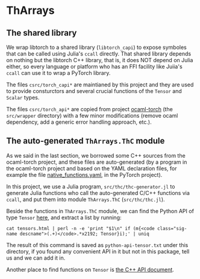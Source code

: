[//]: # ( -*- mode: markdown; mode: auto-fill -*- )

# ThArrays

## The shared library

We wrap libtorch to a shared library (`libtorch_capi`) to expose
symboles that can be called using Julia's `ccall` directly. That
shared library depends on nothing but the libtorch C++ library, that
is, it does NOT depend on Julia either, so every language or platform
who has an FFI facility like Juiia's `ccall` can use it to wrap a
PyTorch library.

The files `csrc/torch_capi*` are maintianed by this project and they
are used to provide consturctors and several crucial functions of the
`Tensor` and `Scalar` types.

The files `csrc/torch_api*` are copied from project
[ocaml-torch](https://github.com/LaurentMazare/ocaml-torch) (the
`src/wrapper` directory) with a few minor modifications (remove ocaml
dependency, add a generic error handling approach, etc.).

## The auto-generated `ThArrays.ThC` module

As we said in the last section, we borrowed some C++ sources from the
ocaml-torch project, and these files are auto-generated (by a program
in the ocaml-torch project and based on the YAML declaration files,
for example the file
[native_functions.yaml](https://github.com/pytorch/pytorch/blob/master/aten/src/ATen/native/native_functions.yaml),
in the PyTorch project).

In this project, we use a Julia program, `src/thc/thc-generator.jl` to
generate Julia functions who call the auto-generated C/C++ functions
via `ccall`, and put them into module `ThArrays.ThC`
(`src/thc/thc.jl`).

Beside the functions in `ThArrays.ThC` module, we can find the Python
API of type `Tensor`
[here](https://pytorch.org/docs/stable/tensors.html), and extract a
list by running:

```
cat tensors.html | perl -n -e 'print "$1\n" if (m{<code class="sig-name descname">(.+)</code>.*x2192; Tensor}i);' | uniq
```

The result of this command is saved as `python-api-tensor.txt` under
this directory, if you found any convenient API in it but not in this
package, tell us and we can add it in.

Another place to find functions on `Tensor` is [the C++ API
document](https://pytorch.org/cppdocs/api/namespace_at.html#functions).
